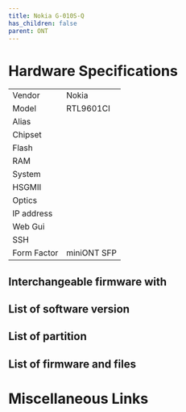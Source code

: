 ```yaml
---
title: Nokia G-010S-Q
has_children: false
parent: ONT
---
```


# Hardware Specifications

|             |             |
| ----------- | ----------- |
| Vendor      | Nokia       |
| Model       | RTL9601CI   |
| Alias       |             |
| Chipset     |             |
| Flash       |             |
| RAM         |             |
| System      |             |
| HSGMII      |             |
| Optics      |             |
| IP address  |             |
| Web Gui     |             |
| SSH         |             |
| Form Factor | miniONT SFP |

## Interchangeable firmware with
## List of software version
## List of partition
## List of firmware and files
# Miscellaneous Links

